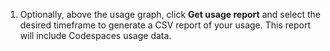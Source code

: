 1. Optionally, above the usage graph, click **Get usage report** and select the desired timeframe to generate a CSV report of your usage. This report will include Codespaces usage data.
